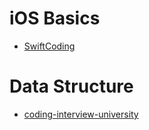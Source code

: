 # iOS Basics
- [SwiftCoding](https://github.com/stevencurtis/SwiftCoding)


# Data Structure
* [coding-interview-university](https://github.com/jwasham/coding-interview-university#algorithmic-complexity--big-o--asymptotic-analysis)
